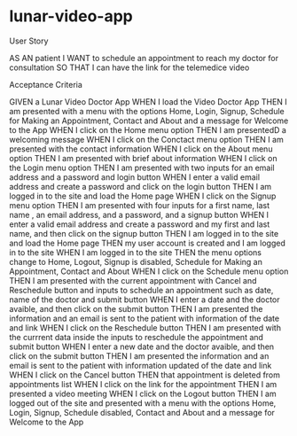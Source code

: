 # lunar-video-app

User Story

AS AN patient 
I WANT to schedule an appointment to reach my doctor for consultation 
SO THAT I can have the link for the telemedice video

Acceptance Criteria

GIVEN a Lunar Video Doctor App
WHEN I load the Video Doctor App
THEN I am presented with a menu with the options Home, Login, Signup, Schedule for Making an Appointment, Contact and About and a message for Welcome to the App
WHEN I click on the Home menu option
THEN I am presentedD a welcoming message
WHEN I click on the Conctact menu option
THEN I am presented with the contact information
WHEN I click on the About menu option
THEN I am presented with brief about information
WHEN I click on the Login menu option
THEN I am presented with two inputs for an email address and a password and login button
WHEN I enter a valid email address and create a password and click on the login button
THEN I am logged in to the site and load the Home page
WHEN I click on the Signup menu option
THEN I am presented with four inputs for a first name, last name , an email address, and a password, and a signup button
WHEN I enter a valid email address and create a password and my first and last name, and then click on the signup button
THEN I am logged in to the site and load the Home page
THEN my user account is created and I am logged in to the site
WHEN I am logged in to the site
THEN the menu options change to Home, Logout, Signup is disabled, Schedule for Making an Appointment, Contact and About
WHEN I click on the Schedule menu option
THEN I am presented with the current appointment with Cancel and Reschedule button and inputs to schedule an appointment such as date, name of the doctor and submit button
WHEN I enter a date and the doctor avaible, and then click on the submit button
THEN I am presented the information and an email is sent to the patient with information of the date and link
WHEN I click on the Reschedule button
THEN I am presented with the currrent data inside the inputs to reschedule the appointment and submit button
WHEN I enter a new date and the doctor avaible, and then click on the submit button
THEN I am presented the information and an email is sent to the patient with information updated of the date and link
WHEN I click on the Cancel button
THEN that appointment is deleted from appointments list
WHEN I click on the link for the appointment
THEN I am presented a video meeting
WHEN I click on the Logout button
THEN I am logged out of the site and presented with a menu with the options  Home, Login, Signup, Schedule disabled, Contact and About and a message for Welcome to the App  
